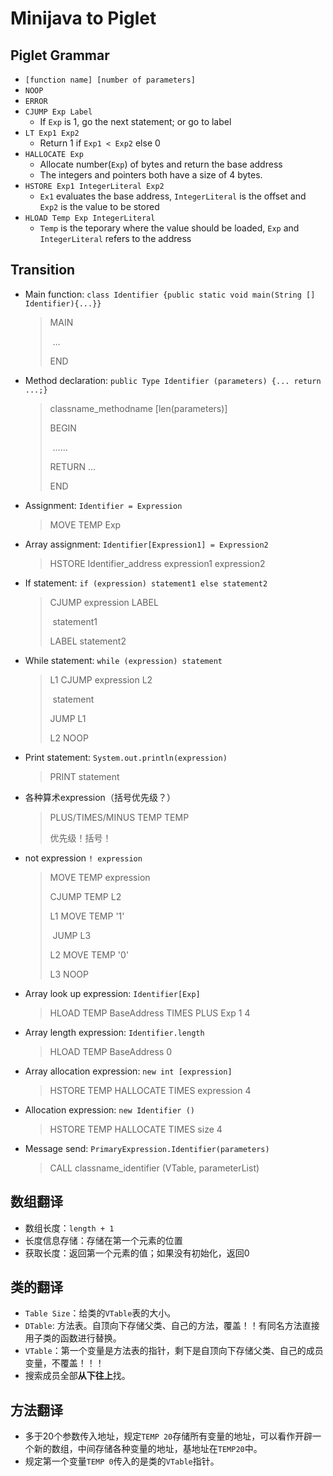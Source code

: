 # Minijava to Piglet

## Piglet Grammar

- `[function name] [number of parameters]`
- `NOOP`
- `ERROR`
- `CJUMP Exp Label`
  - If `Exp` is 1, go the next statement; or go to label
- `LT Exp1 Exp2`
  - Return 1 if `Exp1 < Exp2` else 0
- `HALLOCATE Exp`
  - Allocate number(`Exp`) of bytes and return the base address
  - The integers and pointers both have a size of 4 bytes.
- `HSTORE Exp1 IntegerLiteral Exp2`
  - `Ex1` evaluates the base address, `IntegerLiteral` is the offset and `Exp2` is the value to be stored
- `HLOAD Temp Exp IntegerLiteral`
  - `Temp` is the teporary where the value should be loaded, `Exp` and `IntegerLiteral` refers to the address



## Transition

- Main function: `class Identifier {public static void main(String [] Identifier){...}}`

  > MAIN
  >
  > ​	...
  >
  > END

- Method declaration: `public Type Identifier (parameters) {... return ...;}`

  > classname_methodname [len(parameters)]
  >
  > BEGIN
  >
  > ​	......
  >
  > RETURN ...
  >
  > END

- Assignment: `Identifier = Expression`

  > MOVE TEMP Exp

- Array assignment: `Identifier[Expression1] = Expression2`

  > HSTORE Identifier_address expression1 expression2

- If statement: `if (expression) statement1 else statement2`

  > CJUMP expression LABEL
  >
  > ​	statement1
  >
  > LABEL	statement2

- While statement: `while (expression) statement`

  > L1 CJUMP expression L2
  >
  > ​	statement
  >
  > JUMP L1
  >
  > L2 NOOP

- Print statement: `System.out.println(expression)`

  > PRINT statement

- 各种算术expression（括号优先级？）

  > PLUS/TIMES/MINUS TEMP TEMP
  >
  > 优先级！括号！

- not expression `! expression`

  > MOVE TEMP expression
  >
  > CJUMP TEMP L2
  >
  > L1	MOVE TEMP '1'
  >
  > ​		JUMP L3
  >
  > L2	MOVE TEMP '0'
  >
  > L3	NOOP

- Array look up expression: `Identifier[Exp]`

  > HLOAD TEMP BaseAddress TIMES PLUS Exp 1 4

- Array length expression: `Identifier.length`

  > HLOAD TEMP BaseAddress 0

- Array allocation expression: `new int [expression]`

  > HSTORE TEMP HALLOCATE TIMES expression 4

- Allocation expression: `new Identifier ()`

  > HSTORE TEMP HALLOCATE TIMES size 4

- Message send: `PrimaryExpression.Identifier(parameters)`

  > CALL classname_identifier (VTable, parameterList)



## 数组翻译

- 数组长度：`length + 1`
- 长度信息存储：存储在第一个元素的位置
- 获取长度：返回第一个元素的值；如果没有初始化，返回0



## 类的翻译

- `Table Size`：给类的`VTable`表的大小。
- `DTable`: 方法表。自顶向下存储父类、自己的方法，覆盖！！有同名方法直接用子类的函数进行替换。
- `VTable`：第一个变量是方法表的指针，剩下是自顶向下存储父类、自己的成员变量，不覆盖！！！
- 搜索成员全部**从下往上**找。



## 方法翻译

- 多于20个参数传入地址，规定`TEMP 20`存储所有变量的地址，可以看作开辟一个新的数组，中间存储各种变量的地址，基地址在`TEMP20`中。
- 规定第一个变量`TEMP 0`传入的是类的`VTable`指针。



